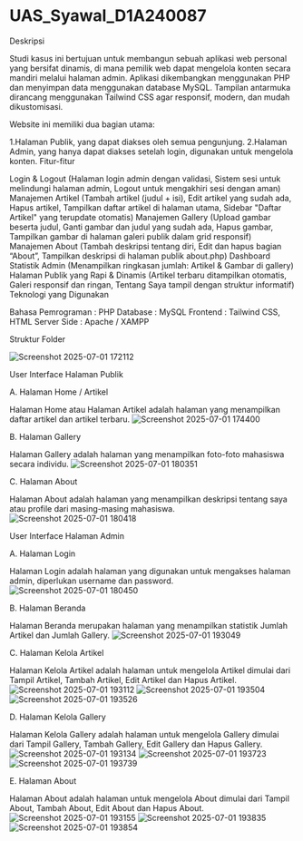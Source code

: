 # UAS_Syawal_D1A240087
Deskripsi

Studi kasus ini bertujuan untuk membangun sebuah aplikasi web personal yang bersifat dinamis, di mana pemilik web dapat mengelola konten secara mandiri melalui halaman admin. Aplikasi dikembangkan menggunakan PHP dan menyimpan data menggunakan database MySQL. Tampilan antarmuka dirancang menggunakan Tailwind CSS agar responsif, modern, dan mudah dikustomisasi.

Website ini memiliki dua bagian utama:

1.Halaman Publik, yang dapat diakses oleh semua pengunjung.
2.Halaman Admin, yang hanya dapat diakses setelah login, digunakan untuk mengelola konten.
Fitur-fitur

Login & Logout (Halaman login admin dengan validasi, Sistem sesi untuk melindungi halaman admin, Logout untuk mengakhiri sesi dengan aman)
Manajemen Artikel (Tambah artikel (judul + isi), Edit artikel yang sudah ada, Hapus artikel, Tampilkan daftar artikel di halaman utama, Sidebar "Daftar Artikel" yang terupdate otomatis)
Manajemen Gallery (Upload gambar beserta judul, Ganti gambar dan judul yang sudah ada, Hapus gambar, Tampilkan gambar di halaman galeri publik dalam grid responsif)
Manajemen About (Tambah deskripsi tentang diri, Edit dan hapus bagian “About”, Tampilkan deskripsi di halaman publik about.php)
Dashboard Statistik Admin (Menampilkan ringkasan jumlah: Artikel & Gambar di gallery)
Halaman Publik yang Rapi & Dinamis (Artikel terbaru ditampilkan otomatis, Galeri responsif dan ringan, Tentang Saya tampil dengan struktur informatif)
Teknologi yang Digunakan

Bahasa Pemrograman : PHP
Database : MySQL
Frontend : Tailwind CSS, HTML
Server Side : Apache / XAMPP

Struktur Folder


![Screenshot 2025-07-01 172112](https://github.com/user-attachments/assets/ff84317f-ca5b-499f-8ca0-d7ac4a1a3151)

User Interface Halaman Publik

A.   Halaman Home / Artikel

Halaman Home atau Halaman Artikel adalah halaman yang menampilkan daftar artikel dan artikel terbaru.
![Screenshot 2025-07-01 174400](https://github.com/user-attachments/assets/145e448e-58a3-4d28-a988-a02f2ec97cbe)

B. Halaman Gallery

Halaman Gallery adalah halaman yang menampilkan foto-foto mahasiswa secara individu.
![Screenshot 2025-07-01 180351](https://github.com/user-attachments/assets/5aca943b-5e81-492e-a571-477ac7667f41)

C. Halaman About

Halaman About adalah halaman yang menampilkan deskripsi tentang saya atau profile dari masing-masing mahasiswa.
![Screenshot 2025-07-01 180418](https://github.com/user-attachments/assets/4d142072-92c8-499c-babf-1e6c070eda4e)

User Interface Halaman Admin

A. Halaman Login

Halaman Login adalah halaman yang digunakan untuk mengakses halaman admin, diperlukan username dan password.
![Screenshot 2025-07-01 180450](https://github.com/user-attachments/assets/5c7affaf-a8e8-44ea-b88e-54b937eb1ce1)

B. Halaman Beranda

Halaman Beranda merupakan halaman yang menampilkan statistik Jumlah Artikel dan Jumlah Gallery.
![Screenshot 2025-07-01 193049](https://github.com/user-attachments/assets/62a67f87-68e6-4d4c-b660-ae2c34949554)

C. Halaman Kelola Artikel

Halaman Kelola Artikel adalah halaman untuk mengelola Artikel dimulai dari Tampil Artikel, Tambah Artikel, Edit Artikel dan Hapus Artikel.
![Screenshot 2025-07-01 193112](https://github.com/user-attachments/assets/fc8fb7f8-94a0-4fde-b94e-32c97a8d062d)
![Screenshot 2025-07-01 193504](https://github.com/user-attachments/assets/15b2edae-f0a1-4287-8f16-dfa9bf501ea6)
![Screenshot 2025-07-01 193526](https://github.com/user-attachments/assets/b8260d2a-93b7-4dad-a3be-331512020167)

D. Halaman Kelola Gallery

Halaman Kelola Gallery adalah halaman untuk mengelola Gallery dimulai dari Tampil Gallery, Tambah Gallery, Edit Gallery dan Hapus Gallery.
![Screenshot 2025-07-01 193134](https://github.com/user-attachments/assets/3acb222a-1fa1-43a9-bcfe-291809b0d131)
![Screenshot 2025-07-01 193723](https://github.com/user-attachments/assets/17fec919-3563-4070-947e-29d38f88ce76)
![Screenshot 2025-07-01 193739](https://github.com/user-attachments/assets/4b68ce27-d66b-49fc-a9cc-153408d761e6)

E. Halaman About

Halaman About adalah halaman untuk mengelola About dimulai dari Tampil About, Tambah About, Edit About dan Hapus About.
![Screenshot 2025-07-01 193155](https://github.com/user-attachments/assets/02b25e68-afaa-4d2e-81b9-633e9d1ed2a7)
![Screenshot 2025-07-01 193835](https://github.com/user-attachments/assets/844fd0d9-8564-4138-8b12-08a80a9e5ea3)
![Screenshot 2025-07-01 193854](https://github.com/user-attachments/assets/0b9647d4-d486-4683-82bc-a2a9c8a60b7f)























